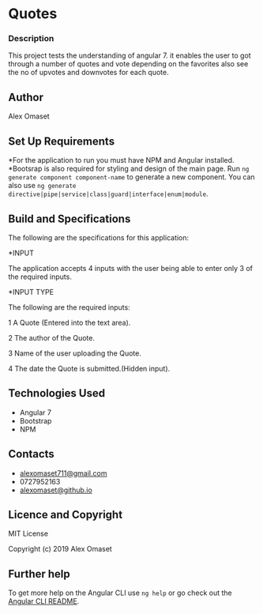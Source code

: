 # Quotes
### Description

This project tests the understanding of angular 7. it enables the user to got through a number of quotes and vote depending on the favorites also see the no of upvotes and downvotes for each quote.

## Author

Alex Omaset

## Set Up Requirements
*For the application to run you must have NPM and Angular installed.
*Bootsrap is also required for styling and design of the main page.
 Run `ng generate component component-name` to generate a new component. You can also use `ng generate directive|pipe|service|class|guard|interface|enum|module`.

## Build and Specifications
The following are the specifications for this application:

*INPUT

The application accepts 4 inputs with the user being able to enter only 3 of the required inputs.

*INPUT TYPE

The following are the required inputs:

1 A Quote (Entered into the text area).

2 The author of the Quote.

3 Name of the user uploading the Quote.

4 The date the Quote is submitted.(Hidden input).

## Technologies Used
   * Angular 7
   * Bootstrap
   * NPM

## Contacts

* alexomaset711@gmail.com
* 0727952163
* alexomaset@github.io

## Licence and Copyright
MIT License

Copyright (c) 2019 Alex Omaset

## Further help

To get more help on the Angular CLI use `ng help` or go check out the [Angular CLI README](https://github.com/angular/angular-cli/blob/master/README.md).
